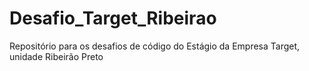 # Desafio_Target_Ribeirao

Repositório para os desafios de código do Estágio da Empresa Target, unidade Ribeirão Preto
